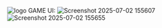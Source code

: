 ![logo](https://github.com/user-attachments/assets/a2f70f27-850d-4c6b-af3b-60672de65eed)
GAME UI:
![Screenshot 2025-07-02 155607](https://github.com/user-attachments/assets/a34f50a4-c440-4961-9e59-78e828f5b2bd)
![Screenshot 2025-07-02 155655](https://github.com/user-attachments/assets/380d32c5-1a9d-4d98-b5a2-45d0bdfa9c55)

